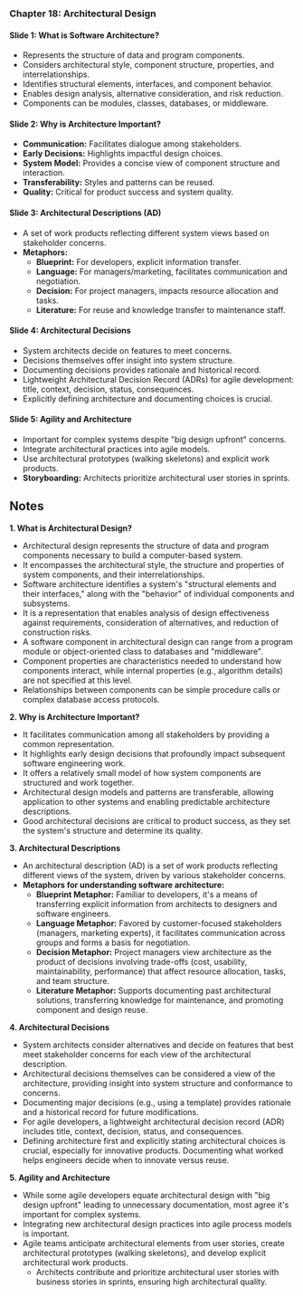 ### Chapter 18: Architectural Design

#### Slide 1: What is Software Architecture?

* Represents the structure of data and program components.
* Considers architectural style, component structure, properties, and interrelationships.
* Identifies structural elements, interfaces, and component behavior.
* Enables design analysis, alternative consideration, and risk reduction.
* Components can be modules, classes, databases, or middleware.

#### Slide 2: Why is Architecture Important?

* **Communication:** Facilitates dialogue among stakeholders.
* **Early Decisions:** Highlights impactful design choices.
* **System Model:** Provides a concise view of component structure and interaction.
* **Transferability:** Styles and patterns can be reused.
* **Quality:** Critical for product success and system quality.

#### Slide 3: Architectural Descriptions (AD)

* A set of work products reflecting different system views based on stakeholder concerns.
* **Metaphors:**
    * **Blueprint:** For developers, explicit information transfer.
    * **Language:** For managers/marketing, facilitates communication and negotiation.
    * **Decision:** For project managers, impacts resource allocation and tasks.
    * **Literature:** For reuse and knowledge transfer to maintenance staff.

#### Slide 4: Architectural Decisions

* System architects decide on features to meet concerns.
* Decisions themselves offer insight into system structure.
* Documenting decisions provides rationale and historical record.
* Lightweight Architectural Decision Record (ADRs) for agile development: title, context, decision, status, consequences.
* Explicitly defining architecture and documenting choices is crucial.

#### Slide 5: Agility and Architecture

* Important for complex systems despite "big design upfront" concerns.
* Integrate architectural practices into agile models.
* Use architectural prototypes (walking skeletons) and explicit work products.
* **Storyboarding:** Architects prioritize architectural user stories in sprints.


## Notes

**1. What is Architectural Design?**
* Architectural design represents the structure of data and program components necessary to build a computer-based system.
* It encompasses the architectural style, the structure and properties of system components, and their interrelationships.
* Software architecture identifies a system's "structural elements and their interfaces," along with the "behavior" of individual components and subsystems.
* It is a representation that enables analysis of design effectiveness against requirements, consideration of alternatives, and reduction of construction risks.
* A software component in architectural design can range from a program module or object-oriented class to databases and "middleware".
* Component properties are characteristics needed to understand how components interact, while internal properties (e.g., algorithm details) are not specified at this level.
* Relationships between components can be simple procedure calls or complex database access protocols.

**2. Why is Architecture Important?**
* It facilitates communication among all stakeholders by providing a common representation.
* It highlights early design decisions that profoundly impact subsequent software engineering work.
* It offers a relatively small model of how system components are structured and work together.
* Architectural design models and patterns are transferable, allowing application to other systems and enabling predictable architecture descriptions.
* Good architectural decisions are critical to product success, as they set the system's structure and determine its quality.

**3. Architectural Descriptions**
* An architectural description (AD) is a set of work products reflecting different views of the system, driven by various stakeholder concerns.
* **Metaphors for understanding software architecture:**
    * **Blueprint Metaphor:** Familiar to developers, it's a means of transferring explicit information from architects to designers and software engineers.
    * **Language Metaphor:** Favored by customer-focused stakeholders (managers, marketing experts), it facilitates communication across groups and forms a basis for negotiation.
    * **Decision Metaphor:** Project managers view architecture as the product of decisions involving trade-offs (cost, usability, maintainability, performance) that affect resource allocation, tasks, and team structure.
    * **Literature Metaphor:** Supports documenting past architectural solutions, transferring knowledge for maintenance, and promoting component and design reuse.

**4. Architectural Decisions**
* System architects consider alternatives and decide on features that best meet stakeholder concerns for each view of the architectural description.
* Architectural decisions themselves can be considered a view of the architecture, providing insight into system structure and conformance to concerns.
* Documenting major decisions (e.g., using a template) provides rationale and a historical record for future modifications.
* For agile developers, a lightweight architectural decision record (ADR) includes title, context, decision, status, and consequences.
* Defining architecture first and explicitly stating architectural choices is crucial, especially for innovative products. Documenting what worked helps engineers decide when to innovate versus reuse.

**5. Agility and Architecture**
* While some agile developers equate architectural design with "big design upfront" leading to unnecessary documentation, most agree it's important for complex systems.
* Integrating new architectural design practices into agile process models is important.
* Agile teams anticipate architectural elements from user stories, create architectural prototypes (walking skeletons), and develop explicit architectural work products.
  * Architects contribute and prioritize architectural user stories with business stories in sprints, ensuring high architectural quality.


